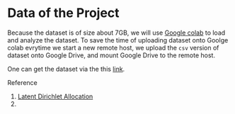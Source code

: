 # Data of the Project
Because the dataset is of size about 7GB, we will use [Google colab](https://colab.research.google.com/notebooks/welcome.ipynb) to load and analyze the dataset. To save the time of uploading dataset onto Goolge colab evrytime we start a new remote host, we upload the `csv` version of dataset onto Google Drive, and mount Google Drive to the remote host. 



One can get the dataset via the this [link](https://drive.google.com/drive/folders/11vqfdfv8skQDKFc8RmT4S1HjFsQw1V7I?usp=sharing). 



















Reference

1. [Latent Dirichlet Allocation](https://github.com/kapadias/mediumposts.git)
2. 